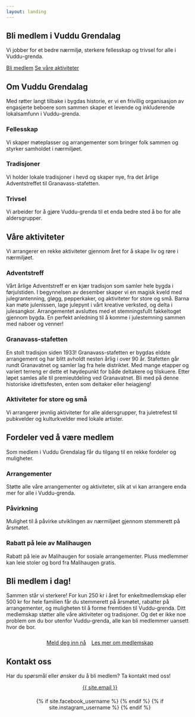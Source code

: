```yaml
---
layout: landing
---
```


<section class="hero">
  <div class="container">
    <div class="hero-content">
      <h1>Bli medlem i Vuddu Grendalag</h1>
      <p>Vi jobber for et bedre nærmiljø, sterkere fellesskap og trivsel for alle i Vuddu-grenda.</p>
      <div class="hero-buttons">
        <a href="#bli-medlem" class="btn">Bli medlem</a>
        <a href="#aktiviteter" class="btn btn-secondary">Se våre aktiviteter</a>
      </div>
    </div>
  </div>
</section>

<section id="om-oss" class="section features">
  <div class="container">
    <div class="section-title">
      <h2>Om Vuddu Grendalag</h2>
      <p>Med røtter langt tilbake i bygdas historie, er vi en frivillig organisasjon av engasjerte beboere som sammen skaper et levende og inkluderende lokalsamfunn i Vuddu-grenda.</p>
    </div>
    <div class="features-grid">
      <div class="feature-card">
        <div class="feature-icon">
          <i class="fas fa-users"></i>
        </div>
        <h3>Fellesskap</h3>
        <p>Vi skaper møteplasser og arrangementer som bringer folk sammen og styrker samholdet i nærmiljøet.</p>
      </div>
      <div class="feature-card">
        <div class="feature-icon">
          <i class="fas fa-history"></i>
        </div>
        <h3>Tradisjoner</h3>
        <p>Vi holder lokale tradisjoner i hevd og skaper nye, fra det årlige Adventstreffet til Granavass-stafetten.</p>
      </div>
      <div class="feature-card">
        <div class="feature-icon">
          <i class="fas fa-home"></i>
        </div>
        <h3>Trivsel</h3>
        <p>Vi arbeider for å gjøre Vuddu-grenda til et enda bedre sted å bo for alle aldersgrupper.</p>
      </div>
    </div>
  </div>
</section>

<section id="aktiviteter" class="section activities">
  <div class="container">
    <div class="section-title">
      <h2>Våre aktiviteter</h2>
      <p>Vi arrangerer en rekke aktiviteter gjennom året for å skape liv og røre i nærmiljøet.</p>
    </div>
    <div class="activities-grid">
      <div class="activity-card">
        <div class="activity-image" style="background-image: url('https://images.unsplash.com/photo-1543589077-47d81606c1bf?ixlib=rb-1.2.1&auto=format&fit=crop&w=1350&q=80');"></div>
        <div class="activity-content">
          <h3>Adventstreff</h3>
          <p>Vårt årlige Adventstreff er en kjær tradisjon som samler hele bygda i førjulstiden. I begynnelsen av desember skaper vi en magisk kveld med julegrantenning, gløgg, pepperkaker, og aktiviteter for store og små. Barna kan møte julenissen, lage julepynt i vårt kreative verksted, og delta i julesangkor. Arrangementet avsluttes med et stemningsfullt fakkeltoget gjennom bygda. En perfekt anledning til å komme i julestemning sammen med naboer og venner!</p>
        </div>
      </div>
      <div class="activity-card">
        <div class="activity-image" style="background-image: url('https://plus.unsplash.com/premium_photo-1726652205176-f1fb8eceae73?ixlib=rb-4.1.0&ixid=M3wxMjA3fDB8MHxwaG90by1wYWdlfHx8fGVufDB8fHx8fA%3D%3D&auto=format&fit=crop&w=1350&q=80');"></div>
        <div class="activity-content">
          <h3>Granavass-stafetten</h3>
          <p>En stolt tradisjon siden 1933! Granavass-stafetten er bygdas eldste arrangement og har blitt avholdt nesten årlig i over 90 år. Stafetten går rundt Granavatnet og samler lag fra hele distriktet. Med mange etapper og variert terreng er dette et høydepunkt for både deltakere og tilskuere. Etter løpet samles alle til premieutdeling ved Granavatnet. Bli med på denne historiske idrettsfesten, enten som deltaker eller heiagjeng!</p>
        </div>
      </div>
      <div class="activity-card">
        <div class="activity-image" style="background-image: url('https://images.unsplash.com/photo-1526976668912-1a811878dd37?ixlib=rb-1.2.1&auto=format&fit=crop&w=1350&q=80');"></div>
        <div class="activity-content">
          <h3>Aktiviteter for store og små</h3>
          <p>Vi arrangerer jevnlig aktiviteter for alle aldersgrupper, fra juletrefest til pubkvelder og kulturkvelder med lokale artister.</p>
        </div>
      </div>
    </div>
  </div>
</section>

<section id="fordeler" class="section features">
  <div class="container">
    <div class="section-title">
      <h2>Fordeler ved å være medlem</h2>
      <p>Som medlem i Vuddu Grendalag får du tilgang til en rekke fordeler og muligheter.</p>
    </div>
    <div class="features-grid">
      <div class="feature-card">
        <div class="feature-icon">
          <i class="fas fa-calendar-alt"></i>
        </div>
        <h3>Arrangementer</h3>
        <p>Støtte alle våre arrangementer og aktiviteter, slik at vi kan arrangere enda mer for alle i Vuddu-grenda.</p>
      </div>
      <div class="feature-card">
        <div class="feature-icon">
          <i class="fas fa-bullhorn"></i>
        </div>
        <h3>Påvirkning</h3>
        <p>Mulighet til å påvirke utviklingen av nærmiljøet gjennom stemmerett på årsmøtet.</p>
      </div>
      <div class="feature-card">
        <div class="feature-icon">
          <i class="fas fa-store"></i>
        </div>
        <h3>Rabatt på leie av Malihaugen</h3>
        <p>Rabatt på leie av Malihaugen for sosiale arrangementer. Pluss medlemmer kan leie stoler og bord fra Malihaugen gratis.</p>
      </div>
    </div>
  </div>
</section>

<section id="bli-medlem" class="section cta">
  <div class="container">
    <h2>Bli medlem i dag!</h2>
    <p>Sammen står vi sterkere! For kun 250 kr i året for enkeltmedlemskap eller 500 kr for hele familien får du stemmerett på årsmøtet, rabatter på arrangementer, og muligheten til å forme fremtiden til Vuddu-grenda. Ditt medlemskap støtter alle våre aktiviteter og tradisjoner. Og det er ikke noe problem om du bor utenfor Vuddu-grenda, alle kan bli medlemmer uansett hvor de bor.</p>
    <div style="display: flex; gap: 15px; justify-content: center; flex-wrap: wrap; margin-top: 25px;">
      <a href="#kontakt" class="btn">Meld deg inn nå</a>
      <a href="/om-oss/" class="btn btn-secondary">Les mer om medlemskap</a>
    </div>
  </div>
</section>

<section id="kontakt" class="section">
  <div class="container">
    <div class="section-title">
      <h2>Kontakt oss</h2>
      <p>Har du spørsmål eller ønsker du å bli medlem? Ta kontakt med oss!</p>
    </div>
    <div class="contact-info" style="text-align: center;">
      <p><i class="fas fa-envelope"></i> <a href="mailto:{{ site.email }}">{{ site.email }}</a></p>
      <div class="social-links" style="justify-content: center; margin-top: 20px;">
        {% if site.facebook_username %}
        <a href="https://facebook.com/{{ site.facebook_username }}" target="_blank" rel="noopener noreferrer">
          <i class="fab fa-facebook-f"></i>
        </a>
        {% endif %}
        {% if site.instagram_username %}
        <a href="https://instagram.com/{{ site.instagram_username }}" target="_blank" rel="noopener noreferrer">
          <i class="fab fa-instagram"></i>
        </a>
        {% endif %}
      </div>
    </div>
  </div>
</section>
